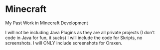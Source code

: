 # Minecraft
My Past Work in Minecraft Development


I will not be including Java Plugins as they are all private projects (I don't code in Java for fun, it sucks)
I will include the code for Skripts, no screenshots.
I will ONLY include screenshots for Oraxen.
